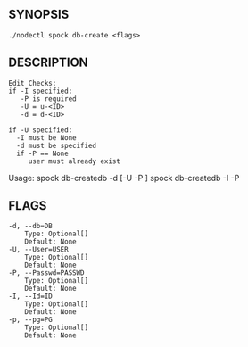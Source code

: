 ## SYNOPSIS
    ./nodectl spock db-create <flags>
 
## DESCRIPTION
    Edit Checks:
    if -I specified:
       -P is required
       -U = u-<ID>
       -d = d-<ID>

    if -U specified:
      -I must be None
      -d must be specified
      if -P == None
         user must already exist

 Usage:
     spock db-createdb -d <db> [-U <usr> -P <passwd>]
     spock db-createdb -I <id>  -P <passwd>
 
## FLAGS
    -d, --db=DB
        Type: Optional[]
        Default: None
    -U, --User=USER
        Type: Optional[]
        Default: None
    -P, --Passwd=PASSWD
        Type: Optional[]
        Default: None
    -I, --Id=ID
        Type: Optional[]
        Default: None
    -p, --pg=PG
        Type: Optional[]
        Default: None
